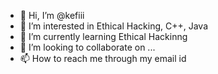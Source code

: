 - 👋 Hi, I’m @kefiii
- 👀 I’m interested in Ethical Hacking, C++, Java
- 🌱 I’m currently learning Ethical Hackinng
- 💞️ I’m looking to collaborate on ...
- 📫 How to reach me through my email id 

<!---
kefiii/kefiii is a ✨ special ✨ repository because its `README.md` (this file) appears on your GitHub profile.
You can click the Preview link to take a look at your changes.
--->
